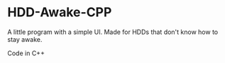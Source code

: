 # HDD-Awake-CPP
A little program with a simple UI. Made for HDDs that don't know how to stay awake.  

Code in C++
